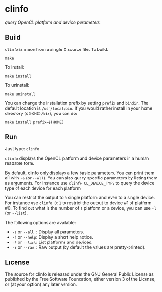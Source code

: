 # clinfo

_query OpenCL platform and device parameters_


## Build

`clinfo` is made from a single C source file. To build:

	make

To install:

	make install

To uninstall:

	make uninstall

You can change the installation prefix by setting `prefix` and `bindir`.
The default location is `/usr/local/bin`. If you would rather install in your
home directory (`$(HOME)/bin`), you can do:

	make install prefix=$(HOME)


## Run

Just type: `clinfo`

`clinfo` displays the OpenCL platform and device parameters in a human readable form.

By default, clinfo only displays a few basic parameters.
You can print them all with `-a` (or `--all`).
You can also query specific parameters by listing them as arguments.
For instance use `clinfo CL_DEVICE_TYPE` to query the device type of each device for each platform.

You can restrict the output to a single platform and even to a single device.
For instance use `clinfo 0:1` to restrict the output to device #1 of platform #0.
To find out what is the number of a platform or a device, you can use `-l` (or `--list`).

The following options are available:

* `-a` or `--all `: Display all parameters.
* `-h` or `--help`: Display a short help notice.
* `-l` or `--list`: List platforms and devices.
* `-r` or `--raw `: Raw output (by default the values are pretty-printed).

## License

The source for clinfo is released under the GNU General Public License as
published by the Free Software Foundation, either version 3 of the License,
or (at your option) any later version.
